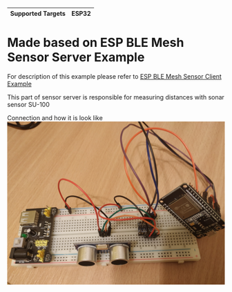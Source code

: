 | Supported Targets | ESP32 |
| ----------------- | ----- |

Made based on ESP BLE Mesh Sensor Server Example
==================================

For description of this example please refer to [ESP BLE Mesh Sensor Client Example](../sensor_client/README.md)

This part of sensor server is responsible for measuring distances with sonar sensor SU-100

Connection and how it is look like
![sensor distance](sen-dis.jpg)
